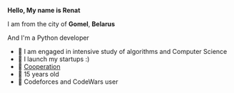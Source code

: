 **Hello, My name is Renat**

I am from the city of **Gomel**, **Belarus**

And I'm a Python developer

- 🔭 I am engaged in intensive study of algorithms and Computer Science
- 🌱 I launch my startups :)
- 👯 [Cooperation](https://t.me/dop3file)
- 💬 15 years old
- :wrench: Codeforces and CodeWars user


